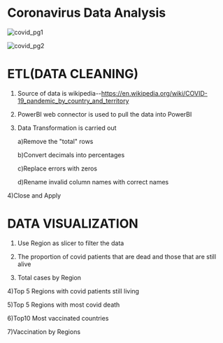 # Coronavirus Data Analysis

![covid_pg1](https://user-images.githubusercontent.com/72034856/153959826-29f0543c-b6b7-4166-b58e-ffb14497222e.PNG)


![covid_pg2](https://user-images.githubusercontent.com/72034856/153959984-f154a829-2285-4e9d-b074-6d7f738d6c80.PNG)

# ETL(DATA CLEANING)
1) Source of data is wikipedia--https://en.wikipedia.org/wiki/COVID-19_pandemic_by_country_and_territory
2) PowerBI web connector is used to pull the data into PowerBI
3) Data Transformation is carried out

    a)Remove the "total" rows

    b)Convert decimals into percentages

    c)Replace errors with zeros 

    d)Rename invalid column names with correct names
  
4)Close and Apply
  
# DATA VISUALIZATION

1) Use Region as slicer to filter the data

2) The proportion of covid patients that are dead and those that are still alive

3) Total cases by Region

4)Top 5 Regions with covid patients still living

5)Top 5 Regions with most covid death

6)Top10 Most vaccinated countries

7)Vaccination by Regions
